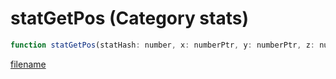 # statGetPos (Category stats)

```js
function statGetPos(statHash: number, x: numberPtr, y: numberPtr, z: numberPtr, p4: int): Array
```

[filename](statGetPos_m.md ':include')